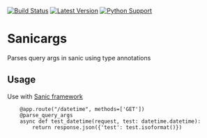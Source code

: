 [![Build Status](https://travis-ci.org/trustpilot/python-sanicargs.svg?branch=master)](https://travis-ci.org/trustpilot/python-sanicargs) [![Latest Version](https://img.shields.io/pypi/v/sanicargs.svg)](https://pypi.python.org/pypi/sanicargs) [![Python Support](https://img.shields.io/pypi/pyversions/sanicargs.svg)](https://pypi.python.org/pypi/sanicargs)

# Sanicargs
Parses query args in sanic using type annotations

## Usage

Use with [Sanic framework](https://github.com/channelcat/sanic)
```
    @app.route("/datetime", methods=['GET'])
    @parse_query_args
    async def test_datetime(request, test: datetime.datetime):
        return response.json({'test': test.isoformat()})
```